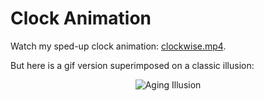 # Clock Animation
Watch my sped-up clock animation: [clockwise.mp4](https://github.com/adams-charleen/clock_animation/raw/main/clockwise.mp4).

But here is a gif version superimposed on a classic illusion: 

<p align="center">
<img src="overlay_clock.gif" alt="Aging Illusion">
</p>

